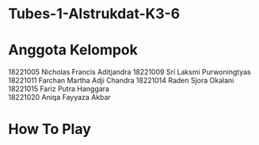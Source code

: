 # Tubes-1-Alstrukdat-K3-6

# Anggota Kelompok
18221005 Nicholas Francis Aditjandra 
18221009 Sri Laksmi Purwoningtyas 
18221011 Farchan Martha Adji Chandra 
18221014 Raden Sjora Okalani 	
18221015 Fariz Putra Hanggara 	
18221020 Aniqa Fayyaza Akbar 

# How To Play
